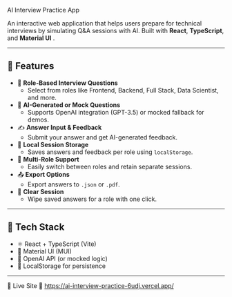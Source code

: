  AI Interview Practice App

An interactive web application that helps users prepare for technical interviews by simulating Q&A sessions with AI. Built with **React**, **TypeScript**, and **Material UI** .

---

## 🚀 Features

- 🎯 **Role-Based Interview Questions**
  - Select from roles like Frontend, Backend, Full Stack, Data Scientist, and more.
- 🧠 **AI-Generated or Mock Questions**
  - Supports OpenAI integration (GPT-3.5) or mocked fallback for demos.
- ✍️ **Answer Input & Feedback**
  - Submit your answer and get AI-generated feedback.
- 💾 **Local Session Storage**
  - Saves answers and feedback per role using `localStorage`.
- 📂 **Multi-Role Support**
  - Easily switch between roles and retain separate sessions.
- 📤 **Export Options**
  - Export answers to `.json` or `.pdf`.
- 🧹 **Clear Session**
  - Wipe saved answers for a role with one click.

---

## 🧱 Tech Stack

- ⚛️ React + TypeScript (Vite)
- 🎨 Material UI (MUI)
- 🧠 OpenAI API (or mocked logic)
- 💽 LocalStorage for persistence

---

📍 Live Site 
🔗 https://ai-interview-practice-6udj.vercel.app/

